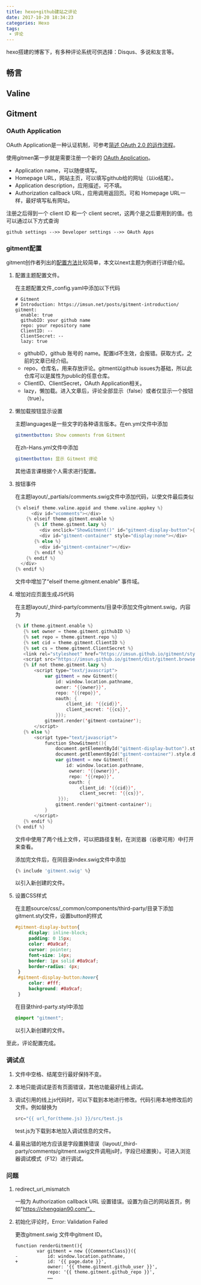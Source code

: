 ```yaml
---
title: hexo+github建站之评论
date: 2017-10-20 18:34:23
categories: Hexo
tags:
 - 评论
---
```


hexo搭建的博客下，有多种评论系统可供选择：Disqus、多说和友言等。

## 畅言

## Valine

## Gitment

### OAuth Application

OAuth Application是一种认证机制，可参考[简述 OAuth 2.0 的运作流程](http://www.barretlee.com/blog/2016/01/10/oauth2-introduce/)。

使用gitmen第一步就是需要注册一个新的 [OAuth Application](https://github.com/settings/applications/new)。

- Application name，可以随便填写。
- Homepage URL，网站主页，可以填写github给的网址（以io结尾）。
- Application description，应用描述，可不填。
- Authorization callback URL，应用调用返回页。可和 Homepage URL一样，最好填写私有网址。

注册之后得到一个 client ID 和一个 client secret，这两个是之后要用到的值。也可以通过以下方式查询

```
github settings -->> Developer settings -->> OAuth Apps
```

### gitment配置

gitment创作者列出的[配置方法](https://imsun.net/posts/gitment-introduction/)比较简单，本文以next主题为例进行详细介绍。

1. 配置主题配置文件。

   在主题配置文件\_config.yaml中添加以下代码

   ```
   # Gitment
   # Introduction: https://imsun.net/posts/gitment-introduction/
   gitment:
     enable: true
     githubID: your github name
     repo: your repository name
     ClientID: --
     ClientSecret: --
     lazy: true
   ```

   - githubID，github 账号的 name。配置id不生效，会报错。获取方式，之前的文章已经介绍。
   - repo，仓库名，用来存放评论。gitment以github issues为基础，所以此仓库可以是属性为public的任意仓库。
   - ClientID、ClientSecret，OAuth Application相关。
   - lazy，懒加载。进入文章后，评论全部显示（false）或者仅显示一个按钮（true）。

2. 懒加载按钮显示设置

   主题languages是一些文字的各种语言版本。在en.yml文件中添加

   ```yaml
   gitmentbutton: Show comments from Gitment
   ```

   在zh-Hans.yml文件中添加

   ```yaml
   gitmentbutton: 显示 Gitment 评论
   ```

   其他语言课根据个人需求进行配置。

3. 按钮事件

   在主题layout/_partials/comments.swig文件中添加代码，以使文件最后类似

   ```swift
   {% elseif theme.valine.appid and theme.valine.appkey %}
         <div id="vcomments"></div>
       {% elseif theme.gitment.enable %}
          {% if theme.gitment.lazy %}
            <div onclick="ShowGitment()" id="gitment-display-button">{{ __('gitmentbutton') }}</div>
            <div id="gitment-container" style="display:none"></div>
          {% else %}
            <div id="gitment-container"></div>
          {% endif %}	
       {% endif %}
     </div>
   {% endif %}
   ```

   文件中增加了“elseif theme.gitment.enable” 事件域。

4. 增加对应页面生成JS代码

   在主题layout/_third-party/comments/目录中添加文件gitment.swig，内容为

   ```swift
   {% if theme.gitment.enable %}
      {% set owner = theme.gitment.githubID %}
      {% set repo = theme.gitment.repo %}
      {% set cid = theme.gitment.ClientID %}
      {% set cs = theme.gitment.ClientSecret %}
      <link rel="stylesheet" href="https://imsun.github.io/gitment/style/default.css">
      <script src="https://imsun.github.io/gitment/dist/gitment.browser.js"></script>
      {% if not theme.gitment.lazy %}
          <script type="text/javascript">
              var gitment = new Gitment({
                  id: window.location.pathname, 
                  owner: '{{owner}}',
                  repo: '{{repo}}',
                  oauth: {
                      client_id: '{{cid}}',
                      client_secret: '{{cs}}',
                  }});
              gitment.render('gitment-container');
          </script>
      {% else %}
          <script type="text/javascript">
              function ShowGitment(){
                  document.getElementById("gitment-display-button").style.display = "none";
                  document.getElementById("gitment-container").style.display = "block";
                  var gitment = new Gitment({
                      id: window.location.pathname, 
                       owner: '{{owner}}',
                       repo: '{{repo}}',
                       oauth: {
                           client_id: '{{cid}}',
                           client_secret: '{{cs}}',
                   }});
                  gitment.render('gitment-container');
              }
          </script>
      {% endif %}
   {% endif %}
   ```

   文件中使用了两个线上文件，可以把路径复制，在浏览器（谷歌可用）中打开来查看。

   添加完文件后，在同目录index.swig文件中添加

   ```js
   {% include 'gitment.swig' %}
   ```

   以引入新创建的文件。

5. 设置CSS样式

   在主题source/css/_common/components/third-party/目录下添加gitment.styl文件，设置button的样式

   ```css
   #gitment-display-button{
        display: inline-block;
        padding: 0 15px;
        color: #0a9caf;
        cursor: pointer;
        font-size: 14px;
        border: 1px solid #0a9caf;
        border-radius: 4px;
    }
    #gitment-display-button:hover{
        color: #fff;
        background: #0a9caf;
    }
   ```

   在目录third-party.styl中添加

   ```css
   @import "gitment";
   ```

   以引入新创建的文件。

至此，评论配置完成。

### 调试点

1. 文件中空格、结尾空行最好保持不变。

2. 本地只能调试是否有页面错误，其他功能最好线上调试。

3. 调试引用的线上js代码时，可以下载到本地进行修改。代码引用本地修改后的文件。例如替换为

   ```js
   src="{{ url_for(theme.js) }}/src/test.js
   ```

   test.js为下载到本地加入调试信息的文件。

4. 最易出错的地方应该是字段置换错误（layout/_third-party/comments/gitment.swig文件调用js时，字段已经置换）。可进入浏览器调试模式（F12）进行调试。

### 问题

1. redirect_uri_mismatch

   一般为 Authorization callback URL 设置错误。设置为自己的网站首页，例如"https://chengqian90.com/"。

2. 初始化评论时，Error: Validation Failed

   更改gitment.swig  文件中gitment ID。

   ```shell
   function renderGitment(){
           var gitment = new {{CommentsClass}}({
   -           id: window.location.pathname,
   +           id: '{{ page.date }}',
               owner: '{{ theme.gitment.github_user }}',
               repo: '{{ theme.gitment.github_repo }}',
               ……
   ```